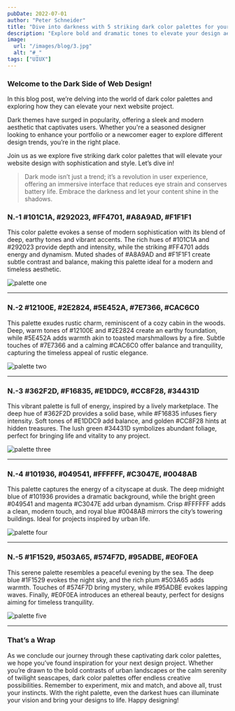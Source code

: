 ```yaml
---
pubDate: 2022-07-01
author: "Peter Schneider"
title: "Dive into darkness with 5 striking dark color palettes for your next website"
description: "Explore bold and dramatic tones to elevate your design aesthetic."
image:
  url: "/images/blog/3.jpg"
  alt: "#_"
tags: ["UIUX"]
---
```

### Welcome to the Dark Side of Web Design!

In this blog post, we’re delving into the world of dark color palettes and exploring how they can elevate your next website project.

Dark themes have surged in popularity, offering a sleek and modern aesthetic that captivates users. Whether you're a seasoned designer looking to enhance your portfolio or a newcomer eager to explore different design trends, you’re in the right place.

Join us as we explore five striking dark color palettes that will elevate your website design with sophistication and style. Let’s dive in!

> Dark mode isn’t just a trend; it’s a revolution in user experience, offering an immersive interface that reduces eye strain and conserves battery life. Embrace the darkness and let your content shine in the shadows.

### N.-1 #101C1A, #292023, #FF4701, #A8A9AD, #F1F1F1

This color palette evokes a sense of modern sophistication with its blend of deep, earthy tones and vibrant accents. The rich hues of #101C1A and #292023 provide depth and intensity, while the striking #FF4701 adds energy and dynamism. Muted shades of #A8A9AD and #F1F1F1 create subtle contrast and balance, making this palette ideal for a modern and timeless aesthetic.

![palette one](https://www.colorsandfonts.com/images/blog/darkpalettes/1.svg)

---

### N.-2 #12100E, #2E2824, #5E452A, #7E7366, #CAC6C0

This palette exudes rustic charm, reminiscent of a cozy cabin in the woods. Deep, warm tones of #12100E and #2E2824 create an earthy foundation, while #5E452A adds warmth akin to toasted marshmallows by a fire. Subtle touches of #7E7366 and a calming #CAC6C0 offer balance and tranquility, capturing the timeless appeal of rustic elegance.

![palette two](https://www.colorsandfonts.com/images/blog/darkpalettes/2.svg)

---

### N.-3 #362F2D, #F16835, #E1DDC9, #CC8F28, #34431D

This vibrant palette is full of energy, inspired by a lively marketplace. The deep hue of #362F2D provides a solid base, while #F16835 infuses fiery intensity. Soft tones of #E1DDC9 add balance, and golden #CC8F28 hints at hidden treasures. The lush green #34431D symbolizes abundant foliage, perfect for bringing life and vitality to any project.

![palette three](https://www.colorsandfonts.com/images/blog/darkpalettes/3.svg)

---

### N.-4 #101936, #049541, #FFFFFF, #C3047E, #0048AB

This palette captures the energy of a cityscape at dusk. The deep midnight blue of #101936 provides a dramatic background, while the bright green #049541 and magenta #C3047E add urban dynamism. Crisp #FFFFFF adds a clean, modern touch, and royal blue #0048AB mirrors the city’s towering buildings. Ideal for projects inspired by urban life.

![palette four](https://www.colorsandfonts.com/images/blog/darkpalettes/4.svg)

---

### N.-5 #1F1529, #503A65, #574F7D, #95ADBE, #E0F0EA

This serene palette resembles a peaceful evening by the sea. The deep blue #1F1529 evokes the night sky, and the rich plum #503A65 adds warmth. Touches of #574F7D bring mystery, while #95ADBE evokes lapping waves. Finally, #E0F0EA introduces an ethereal beauty, perfect for designs aiming for timeless tranquility.

![palette five](https://www.colorsandfonts.com/images/blog/darkpalettes/5.svg)

---

### That’s a Wrap

As we conclude our journey through these captivating dark color palettes, we hope you’ve found inspiration for your next design project. Whether you’re drawn to the bold contrasts of urban landscapes or the calm serenity of twilight seascapes, dark color palettes offer endless creative possibilities. Remember to experiment, mix and match, and above all, trust your instincts. With the right palette, even the darkest hues can illuminate your vision and bring your designs to life. Happy designing!
